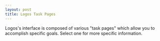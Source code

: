 ```yaml
---
layout: post
title: Logos Task Pages
---
```



Logos's interface is composed of various "task pages" which allow you to
accomplish specific goals.  Select one for more specific information.
